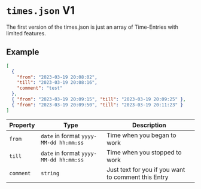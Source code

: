 # `times.json` V1

The first version of the times.json is just an array of Time-Entries with limited features.

## Example

```json
[
  {
    "from": "2023-03-19 20:08:02",
    "till": "2023-03-19 20:08:16",
    "comment": "test"
  },
  { "from": "2023-03-19 20:09:15", "till": "2023-03-19 20:09:25" },
  { "from": "2023-03-19 20:09:50", "till": "2023-03-19 20:11:23" }
]
```

| Property  | Type                                   | Description                                         |
| --------- | -------------------------------------- | --------------------------------------------------- |
| `from`    | `date` in format `yyyy-MM-dd hh:mm:ss` | Time when you began to work                         |
| `till`    | `date` in format `yyyy-MM-dd hh:mm:ss` | Time when you stopped to work                       |
| `comment` | `string`                               | Just text for you if you want to comment this Entry |
